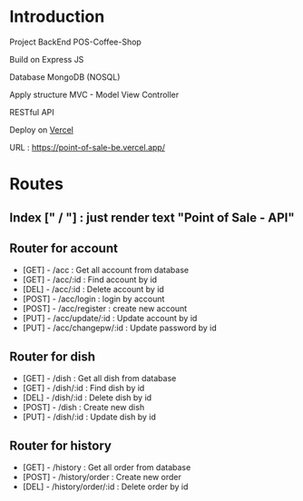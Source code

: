 # Introduction
Project BackEnd POS-Coffee-Shop

Build on Express JS

Database MongoDB (NOSQL)

Apply structure MVC - Model View Controller

RESTful API

Deploy on [Vercel](https://vercel.com/)

URL : https://point-of-sale-be.vercel.app/

# Routes
## Index [" / "] : just render text "Point of Sale - API"
## Router for account
  + [GET]   - /acc : Get all account from database
  + [GET]   - /acc/:id : Find account by id
  + [DEL]   - /acc/:id : Delete account by id
  + [POST]  - /acc/login : login by account
  + [POST]  - /acc/register : create new account
  + [PUT]   - /acc/update/:id : Update account by id
  + [PUT]   - /acc/changepw/:id : Update password by id
## Router for dish
  + [GET]   - /dish : Get all dish from database
  + [GET]   - /dish/:id : Find dish by id
  + [DEL]   - /dish/:id : Delete dish by id
  + [POST]  - /dish : Create new dish
  + [PUT]   - /dish/:id : Update dish by id
## Router for history
  + [GET]   - /history : Get all order from database
  + [POST]   - /history/order : Create new order
  + [DEL]  - /history/order/:id : Delete order by id

